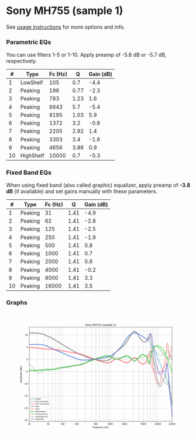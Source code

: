 # Sony MH755 (sample 1)
See [usage instructions](https://github.com/jaakkopasanen/AutoEq#usage) for more options and info.

### Parametric EQs
You can use filters 1-5 or 1-10. Apply preamp of -5.8 dB or -5.7 dB, respectively.

|   # | Type      |   Fc (Hz) |    Q |   Gain (dB) |
|-----|-----------|-----------|------|-------------|
|   1 | LowShelf  |       105 | 0.7  |        -4.4 |
|   2 | Peaking   |       196 | 0.77 |        -2.3 |
|   3 | Peaking   |       783 | 1.23 |         1.6 |
|   4 | Peaking   |      6643 | 5.7  |        -5.4 |
|   5 | Peaking   |      9195 | 1.03 |         5.9 |
|   6 | Peaking   |      1372 | 3.2  |        -0.6 |
|   7 | Peaking   |      2205 | 2.92 |         1.4 |
|   8 | Peaking   |      3303 | 3.4  |        -1.6 |
|   9 | Peaking   |      4656 | 3.86 |         0.9 |
|  10 | HighShelf |     10000 | 0.7  |        -0.3 |

### Fixed Band EQs
When using fixed band (also called graphic) equalizer, apply preamp of **-3.8 dB** (if available) and set gains manually with these parameters.

|   # | Type    |   Fc (Hz) |    Q |   Gain (dB) |
|-----|---------|-----------|------|-------------|
|   1 | Peaking |        31 | 1.41 |        -4.9 |
|   2 | Peaking |        62 | 1.41 |        -2.8 |
|   3 | Peaking |       125 | 1.41 |        -2.5 |
|   4 | Peaking |       250 | 1.41 |        -1.9 |
|   5 | Peaking |       500 | 1.41 |         0.8 |
|   6 | Peaking |      1000 | 1.41 |         0.7 |
|   7 | Peaking |      2000 | 1.41 |         0.6 |
|   8 | Peaking |      4000 | 1.41 |        -0.2 |
|   9 | Peaking |      8000 | 1.41 |         3.3 |
|  10 | Peaking |     16000 | 1.41 |         3.5 |

### Graphs
![](./Sony%20MH755%20(sample%201).png)
